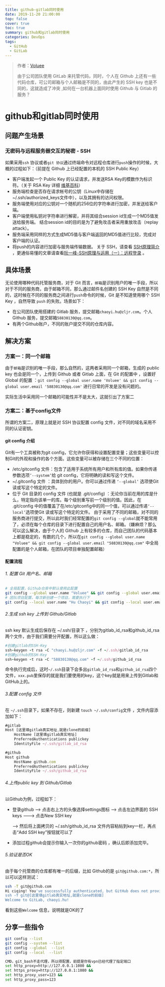 ```yaml
---
title: github-gitlab同时使用
date: 2019-11-20 21:00:00
top: false
cover: true
toc: true
summary: github和gitlab同时使用
categories: DevOps
tags:
  - GitHub
  - GitLab
---
```


> 作者：[Voluee](https://github.com/Voluee)
>
> 由于公司团队使用 GitLab 来托管代码，同时，个人在 Github 上还有一些代码仓库，可公司邮箱与个人邮箱是不同的，由此产生的 SSH key 也是不同的，这就造成了冲突 ,如何在一台机器上面同时使用 Github 与 Gitlab 的服务？

# github和gitlab同时使用

## 问题产生场景

### 无密码与远程服务器交互的秘密 - SSH

如果采用`ssh` 协议或者`git 协议`通过终端命令对远程仓库进行`push`操作的时候，大概的过程如下：（前提在 Github 上已经配置的本机的 SSH Public Key）

- 客户端发起一个 Public Key 的认证请求，并发送RSA Key的模数作为标识符。（关于 RSA Key 详细 [维基百科](https://en.wikipedia.org/wiki/RSA_(algorithm))）
- 服务端检查是否存在请求帐号的公钥（Linux中存储在~/.ssh/authorized_keys文件中），以及其拥有的访问权限。
- 服务端使用对应的公钥对一个随机的256位的字符串进行加密，并发送给客户端。
- 客户端使用私钥对字符串进行解密，并将其结合session id生成一个MD5值发送给服务端。 结合session id的目的是为了避免攻击者采用重放攻击（replay attack）。
- 服务端采用同样的方式生成MD5值与客户端返回的MD5值进行比较，完成对客户端的认证。
- 将push的内容进行加密与服务端传输数据。
   关于 SSH，请查看 [SSH原理简介](http://erik-2-blog.logdown.com/posts/74081-ssh-principle) ，更通俗易懂的文章请查看[阮一峰-SSH原理与运用（一）：远程登录](http://www.ruanyifeng.com/blog/2011/12/ssh_remote_login.html) 。

## 具体场景

无论使用哪种代码托管服务商，对于 Git 而言，`邮箱`是识别用户的唯一手段，所以对于不同的服务商，由于邮箱不同，那么通过邮件名创建的 SSH Key 自然是不同的，这时候在不同的服务商之间进行`push`命令的时候，Git 是不知道使用哪个 SSH Key ，自然导致 `push` 的失败。场景如下：

- 在公司团队使用搭建的 Gitlab 服务，提交邮箱`chaoyi.hu@zljr.com`。个人 Github 服务，提交邮箱`58830130@qq.com`。
- 有两个Github账户，不同的账户提交不同的仓库内容。

## 解决方案

### 方案一：同一个邮箱

由于`邮箱`是识别的唯一手段，那么自然的，这两者采用同一个邮箱，生成的 public key 也会是同一个，上传到 Github 或者 Gitlab 上面，在 Git 的配置中 ，设置好 Global 的配置 ：`git config --global user.name 'Voluee' && git config --global user.email '58830130@qq.com'` 进行日常的开发是没有问题的。

实际生活中采用同一个邮箱的可能性并不是太大，这就引出了方案二

### 方案二：基于config文件

所谓的方案二，原理上就是对 SSH 协议配置 config 文件，对不同的域名采用不同的认证密钥。

#### git config 介绍

Git有一个工具被称为git config，它允许你获得和设置配置变量；这些变量可以控制Git的外观和操作的各个方面。这些变量可以被存储在三个不同的位置：

- /etc/gitconfig 文件：包含了适用于系统所有用户和所有库的值。如果你传递参数选项`’--system’`给 git config，它将明确的读和写这个文件。
- ~/.gitconfig 文件 ：具体到你的用户。你可以通过传递 `‘--global’` 选项使Git 读或写这个特定的文件。
- 位于 Git 目录的 config 文件 (也就是 .git/config) ：无论你当前在用的库是什么，特定指向该单一的库。每个级别重写前一个级别的值。因此，在 .git/config 中的值覆盖了在/etc/gitconfig中的同一个值，可以通过传递`‘--local’`选项使Git 读或写这个特定的文件。
   由于采用了不同的邮箱，对不同的服务商进行提交，所以此时我们经常配置的`git config --global`就不能常用了，必须在每个仓库的目录下进行配置自己的用户名、邮箱。（嫌麻烦？那么可以这么解决，由于个人的 Github 上有较多的仓库，而自己团队的代码基本上都是稳定的，有数的几个，所以在`git config --global user.name "Voluee" && git config --global user.email "58830130@qq.com"` 中全局配置的是个人邮箱，在团队的项目单独配置邮箱）

#### 配置流程

###### 1. 配置 Git 用户名、邮箱

```bash
# 全局配置，Github仓库中默认使用此配置
git config --global user.name "Voluee" && git config --global user.email "58830130@qq.com"
# 团队项目配置，每次新创建一个项目，需要执行下
git config --local user.name "Hu Chaoyi" && git config --local user.email "chaoyi.hu@zljr.com"
```

###### 2.生成 ssh key 上传到 Github/Gitlab

ssh key 默认生成后保存在 ~/.ssh/目录下 ，分别为gitlab_id_rsa和github_id_rsa两个文件，由于我们需要分开配置，所以这么做：

```ruby
#创建gitlab的SSH-Key
ssh-keygen -t rsa -C "chaoyi.hu@zljr.com" -f ~/.ssh/gitlab_id_rsa
#创建github的SSH-Key
ssh-keygen -t rsa -C "58830130@qq.com" -f ~/.ssh/github_id_rsa	
```

命令执行完成后，这时`~/.ssh`目录下会多出`gitlab_id_rsa`和`github_id_rsa`四个文件，`xxx.pub`里保存的就是我们要使用的key，这个key就是用来上传到Gitlab和GitHub上的。

###### 3.配置 config 文件

在 `~/.ssh`目录下，如果不存在，则新建 `touch ~/.ssh/config`文件 ，文件内容添加如下：

```jsx
#gitlab
Host [这里填gitlab真实地址,就是clone的前缀]
	HostName [这里填gitlab真实地址]
	PreferredAuthentications publickey
	IdentityFile ~/.ssh/gitlab_id_rsa

#github
Host github
	HostName github.com
	PreferredAuthentications publickey
	IdentityFile ~/.ssh/github_id_rsa
```

###### 4.上传public key 到 Github/Gitlab

以Github为例，过程如下：

- 登录github	-->	点击右上方的头像选择settings图标	-->	点击左边界面的 SSH keys	--->	点击New SSH key	

  -->	然后将上面拷贝的 ~/.ssh/github_id_rsa 文件内容粘帖到key一栏，再点击“Add SSH key”按钮就可以了

- 添加过程github会提示你输入一次你的github密码 ，确认后即添加完毕。 

###### 5.验证是否OK

由于每个托管商的仓库都有唯一的后缀，比如 Github的是 `git@github.com:*`，所以可以这样测试：

```bash
ssh -T git@github.com
Hi ciqing! You've successfully authenticated, but GitHub does not provide shell access.
ssh -T git@[这里填gitlab真实地址,就是clone的前缀]
Welcome to GitLab, chaoyi.hu!
```

看到这些`Welcome` 信息，说明就是OK的了

## 分享一些指令

```bash
git config --list
git config --system --list
git config --global  --list
git config --local  --list

CMD，git_bash不走代理，所以得配置，前提是你有vpn已经代理了指定端口
set http_proxy=http://127.0.0.1:1080 && 
set https_proxy=http://127.0.0.1:1080 && 
set http_proxy_user=123 && 
set http_proxy_pass=123
```

